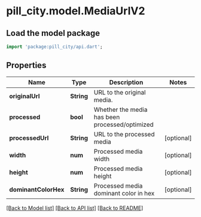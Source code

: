 # pill_city.model.MediaUrlV2

## Load the model package
```dart
import 'package:pill_city/api.dart';
```

## Properties
Name | Type | Description | Notes
------------ | ------------- | ------------- | -------------
**originalUrl** | **String** | URL to the original media. | 
**processed** | **bool** | Whether the media has been processed/optimized | 
**processedUrl** | **String** | URL to the processed media | [optional] 
**width** | **num** | Processed media width | [optional] 
**height** | **num** | Processed media height | [optional] 
**dominantColorHex** | **String** | Processed media dominant color in hex | [optional] 

[[Back to Model list]](../README.md#documentation-for-models) [[Back to API list]](../README.md#documentation-for-api-endpoints) [[Back to README]](../README.md)



